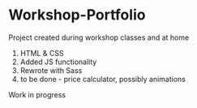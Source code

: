 # Workshop-Portfolio
Project created during workshop classes and at home

1. HTML & CSS
2. Added JS functionality
3. Rewrote with Sass
4. to be done - price calculator, possibly animations

Work in progress
